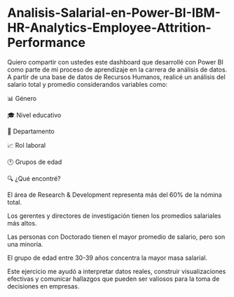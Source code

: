 # Analisis-Salarial-en-Power-BI-IBM-HR-Analytics-Employee-Attrition-Performance
Quiero compartir con ustedes este dashboard que desarrollé con Power BI como parte de mi proceso de aprendizaje en la carrera de análisis de datos.
A partir de una base de datos de Recursos Humanos, realicé un análisis del salario total y promedio considerandos variables como:

📊 Género

🎓 Nivel educativo

👥 Departamento

📈 Rol laboral

🕐 Grupos de edad


🔍 ¿Qué encontré?

El área de Research & Development representa más del 60% de la nómina total.

Los gerentes y directores de investigación tienen los promedios salariales más altos.

Las personas con Doctorado tienen el mayor promedio de salario, pero son una minoría.

El grupo de edad entre 30-39 años concentra la mayor masa salarial.

Este ejercicio me ayudó a interpretar datos reales, construir visualizaciones efectivas y comunicar hallazgos que pueden ser valiosos para la toma de decisiones en empresas.

